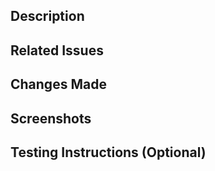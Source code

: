 ## Description

<!-- Briefly describe the changes included in this PR. -->

## Related Issues

<!-- List any related issues that this PR addresses or fixes. -->

## Changes Made

<!-- List the changes made in this PR. -->

## Screenshots

<!-- (Optional) Include screenshots to help reviewers understand the changes. -->

## Testing Instructions (Optional)

<!-- Provide instructions for testing the changes made in this PR. -->